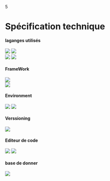 <PagesComponent/>
<ReferenceComponent>5</ReferenceComponent>
<div>
    <h1>Spécification technique</h1>
    <h4>laganges utilisés</h4>
    <div class="flex">
        <div class="flex-auto">
            <img v-click src="/assets/php-logo.png" class="h16">
            <img v-click src="/assets/twig.png" class="h16">
        </div>
        <div class="flex-auto">
            <img v-click src="/assets/Javascript.png" class="h16">
            <img v-click src="/assets/Sass_Logo_Color.svg.png" class="h16">
        </div>
    </div>
    <h4 v-click>FrameWork</h4>
    <div v-click class="flex">
        <div class="flex-auto">
            <img class="h16" src="/assets/symfony_dynamic_02.svg">
        </div>
        <div class="flex-auto">
            <img class="h16" src="/assets/sylius-logo-800.png">
        </div>
    </div>
    <div class="flex">
        <div v-click class="flex-auto">
            <h4>Environment</h4>
            <img src="/assets/Docker_logo.png" class="h16">
            <img src="/assets/Yarn-logo-kitten.svg" class="h-16">
        </div>
        <div v-click class="flex-auto">
            <h4> Verssioning</h4>
            <img class="h-16" src="/assets/git_logo.png">
        </div>
        <div v-click class="flex-auto">
            <h4>Editeur de code</h4>
            <img class="h-16" src="/assets/phpstorm.jpg">
            <img class="h-16" src="/assets/neovim.jpg">
        </div>
        <div v-click class="flex-auto">
            <h4>base de donner</h4>
            <img class="h-16" src="/assets/mysql.png">
        </div>
    </div>
</div>
